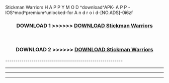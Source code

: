  Stickman Warriors H A P P Y M O D ^download^APK- A P P -IOS^mod^premium^unlocked-for A n d r o i d-[NO.ADS]-0i6zf



<div align="center">

<h3>DOWNLOAD 1 >>>>>> <a href="https://en-mod.web.app/?en= Stickman Warriors">DOWNLOAD Stickman Warriors </a></h3><br>

<h3>DOWNLOAD 2 >>>>>> <a href="https://en-mod.web.app/?en= Stickman Warriors">DOWNLOAD Stickman Warriors </a></h3>

</div>
----------------------------------------------------------

----------------------------------------------------------

----------------------------------------------------------

----------------------------------------------------------



